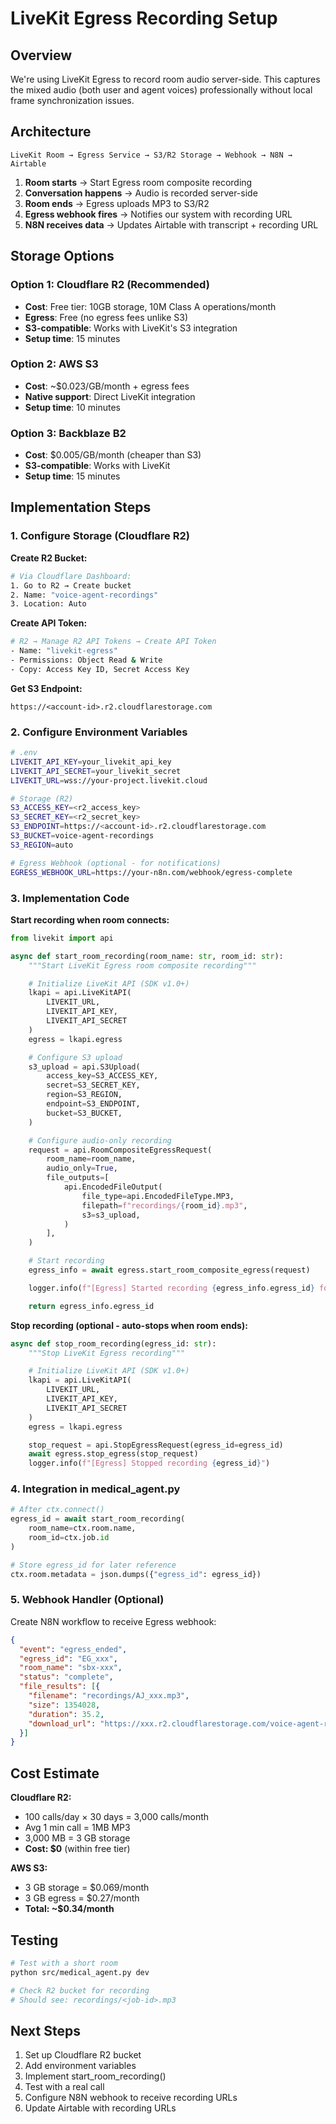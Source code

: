 # LiveKit Egress Recording Setup

## Overview

We're using LiveKit Egress to record room audio server-side. This captures the mixed audio (both user and agent voices) professionally without local frame synchronization issues.

## Architecture

```
LiveKit Room → Egress Service → S3/R2 Storage → Webhook → N8N → Airtable
```

1. **Room starts** → Start Egress room composite recording
2. **Conversation happens** → Audio is recorded server-side
3. **Room ends** → Egress uploads MP3 to S3/R2
4. **Egress webhook fires** → Notifies our system with recording URL
5. **N8N receives data** → Updates Airtable with transcript + recording URL

## Storage Options

### Option 1: Cloudflare R2 (Recommended)
- **Cost**: Free tier: 10GB storage, 10M Class A operations/month
- **Egress**: Free (no egress fees unlike S3)
- **S3-compatible**: Works with LiveKit's S3 integration
- **Setup time**: 15 minutes

### Option 2: AWS S3
- **Cost**: ~$0.023/GB/month + egress fees
- **Native support**: Direct LiveKit integration
- **Setup time**: 10 minutes

### Option 3: Backblaze B2
- **Cost**: $0.005/GB/month (cheaper than S3)
- **S3-compatible**: Works with LiveKit
- **Setup time**: 15 minutes

## Implementation Steps

### 1. Configure Storage (Cloudflare R2)

**Create R2 Bucket:**
```bash
# Via Cloudflare Dashboard:
1. Go to R2 → Create bucket
2. Name: "voice-agent-recordings"
3. Location: Auto
```

**Create API Token:**
```bash
# R2 → Manage R2 API Tokens → Create API Token
- Name: "livekit-egress"
- Permissions: Object Read & Write
- Copy: Access Key ID, Secret Access Key
```

**Get S3 Endpoint:**
```
https://<account-id>.r2.cloudflarestorage.com
```

### 2. Configure Environment Variables

```bash
# .env
LIVEKIT_API_KEY=your_livekit_api_key
LIVEKIT_API_SECRET=your_livekit_secret
LIVEKIT_URL=wss://your-project.livekit.cloud

# Storage (R2)
S3_ACCESS_KEY=<r2_access_key>
S3_SECRET_KEY=<r2_secret_key>
S3_ENDPOINT=https://<account-id>.r2.cloudflarestorage.com
S3_BUCKET=voice-agent-recordings
S3_REGION=auto

# Egress Webhook (optional - for notifications)
EGRESS_WEBHOOK_URL=https://your-n8n.com/webhook/egress-complete
```

### 3. Implementation Code

**Start recording when room connects:**

```python
from livekit import api

async def start_room_recording(room_name: str, room_id: str):
    """Start LiveKit Egress room composite recording"""

    # Initialize LiveKit API (SDK v1.0+)
    lkapi = api.LiveKitAPI(
        LIVEKIT_URL,
        LIVEKIT_API_KEY,
        LIVEKIT_API_SECRET
    )
    egress = lkapi.egress

    # Configure S3 upload
    s3_upload = api.S3Upload(
        access_key=S3_ACCESS_KEY,
        secret=S3_SECRET_KEY,
        region=S3_REGION,
        endpoint=S3_ENDPOINT,
        bucket=S3_BUCKET,
    )

    # Configure audio-only recording
    request = api.RoomCompositeEgressRequest(
        room_name=room_name,
        audio_only=True,
        file_outputs=[
            api.EncodedFileOutput(
                file_type=api.EncodedFileType.MP3,
                filepath=f"recordings/{room_id}.mp3",
                s3=s3_upload,
            )
        ],
    )

    # Start recording
    egress_info = await egress.start_room_composite_egress(request)

    logger.info(f"[Egress] Started recording {egress_info.egress_id} for room {room_name}")

    return egress_info.egress_id
```

**Stop recording (optional - auto-stops when room ends):**

```python
async def stop_room_recording(egress_id: str):
    """Stop LiveKit Egress recording"""

    # Initialize LiveKit API (SDK v1.0+)
    lkapi = api.LiveKitAPI(
        LIVEKIT_URL,
        LIVEKIT_API_KEY,
        LIVEKIT_API_SECRET
    )
    egress = lkapi.egress

    stop_request = api.StopEgressRequest(egress_id=egress_id)
    await egress.stop_egress(stop_request)
    logger.info(f"[Egress] Stopped recording {egress_id}")
```

### 4. Integration in medical_agent.py

```python
# After ctx.connect()
egress_id = await start_room_recording(
    room_name=ctx.room.name,
    room_id=ctx.job.id
)

# Store egress_id for later reference
ctx.room.metadata = json.dumps({"egress_id": egress_id})
```

### 5. Webhook Handler (Optional)

Create N8N workflow to receive Egress webhook:

```json
{
  "event": "egress_ended",
  "egress_id": "EG_xxx",
  "room_name": "sbx-xxx",
  "status": "complete",
  "file_results": [{
    "filename": "recordings/AJ_xxx.mp3",
    "size": 1354028,
    "duration": 35.2,
    "download_url": "https://xxx.r2.cloudflarestorage.com/voice-agent-recordings/recordings/AJ_xxx.mp3"
  }]
}
```

## Cost Estimate

**Cloudflare R2:**
- 100 calls/day × 30 days = 3,000 calls/month
- Avg 1 min call = 1MB MP3
- 3,000 MB = 3 GB storage
- **Cost: $0** (within free tier)

**AWS S3:**
- 3 GB storage = $0.069/month
- 3 GB egress = $0.27/month
- **Total: ~$0.34/month**

## Testing

```bash
# Test with a short room
python src/medical_agent.py dev

# Check R2 bucket for recording
# Should see: recordings/<job-id>.mp3
```

## Next Steps

1. Set up Cloudflare R2 bucket
2. Add environment variables
3. Implement start_room_recording()
4. Test with a real call
5. Configure N8N webhook to receive recording URLs
6. Update Airtable with recording URLs
